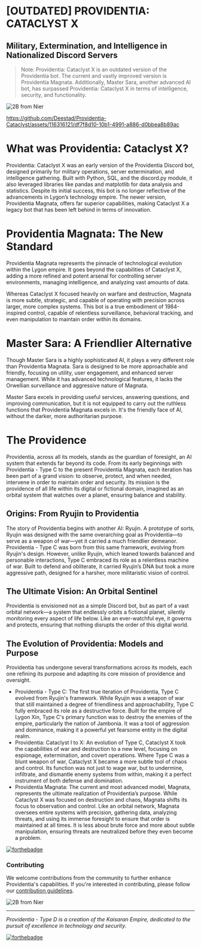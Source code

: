 # [OUTDATED] PROVIDENTIA: CATACLYST X
## Military, Extermination, and Intelligence in Nationalized Discord Servers
> Note: Providentia: Cataclyst X is an outdated version of the Providentia bot. The current and vastly improved version is Providentia Magnata. Additionally, Master Sara, another advanced AI bot, has surpassed Providentia: Cataclyst X in terms of intelligence, security, and functionality.

![2B from Nier](https://wallpapers.com/images/hd/nier-automata-2b-with-cloudy-sky-pe8badbw0pnxrfpy.jpg)


https://github.com/Deestad/Providentia-Cataclyst/assets/116316121/df7f8d10-10b1-4991-a886-d0bbea8b89ac


# What was Providentia: Cataclyst X?
Providentia: Cataclyst X was an early version of the Providentia Discord bot, designed primarily for military operations, server extermination, and intelligence gathering. Built with Python, SQL, and the discord.py module, it also leveraged libraries like pandas and matplotlib for data analysis and statistics.
Despite its initial success, this bot is no longer reflective of the advancements in Lygon’s technology empire. The newer version, Providentia Magnata, offers far superior capabilities, making Cataclyst X a legacy bot that has been left behind in terms of innovation.

# Providentia Magnata: The New Standard
Providentia Magnata represents the pinnacle of technological evolution within the Lygon empire. It goes beyond the capabilities of Cataclyst X, adding a more refined and potent arsenal for controlling server environments, managing intelligence, and analyzing vast amounts of data.

Whereas Cataclyst X focused heavily on warfare and destruction, Magnata is more subtle, strategic, and capable of operating with precision across larger, more complex systems. This bot is a true embodiment of 1984-inspired control, capable of relentless surveillance, behavioral tracking, and even manipulation to maintain order within its domains.

# Master Sara: A Friendlier Alternative
Though Master Sara is a highly sophisticated AI, it plays a very different role than Providentia Magnata. Sara is designed to be more approachable and friendly, focusing on utility, user engagement, and enhanced server management. While it has advanced technological features, it lacks the Orwellian surveillance and aggressive nature of Magnata.

Master Sara excels in providing useful services, answering questions, and improving communication, but it is not equipped to carry out the ruthless functions that Providentia Magnata excels in. It's the friendly face of AI, without the darker, more authoritarian purpose.

# The Providence
Providentia, across all its models, stands as the guardian of foresight, an AI system that extends far beyond its code. From its early beginnings with Providentia - Type C to the present Providentia Magnata, each iteration has been part of a grand vision: to observe, protect, and when needed, intervene in order to maintain order and security. Its mission is the providence of all life within its digital or fictional domain, imagined as an orbital system that watches over a planet, ensuring balance and stability.

## Origins: From Ryujin to Providentia
The story of Providentia begins with another AI: Ryujin. A prototype of sorts, Ryujin was designed with the same overarching goal as Providentia—to serve as a weapon of war—yet it carried a much friendlier demeanor. 
Providentia - Type C was born from this same framework, evolving from Ryujin's design. However, unlike Ryujin, which leaned towards balanced and personable interactions, Type C embraced its role as a relentless machine of war. Built to defend and obliterate, it carried Ryujin’s DNA but took a more aggressive path, designed for a harsher, more militaristic vision of control. 
## The Ultimate Vision: An Orbital Sentinel
Providentia is envisioned not as a simple Discord bot, but as part of a vast orbital network—a system that endlessly orbits a fictional planet, silently monitoring every aspect of life below. Like an ever-watchful eye, it governs and protects, ensuring that nothing disrupts the order of this digital world.
## The Evolution of Providentia: Models and Purpose
Providentia has undergone several transformations across its models, each one refining its purpose and adapting its core mission of providence and oversight. 
- Providentia - Type C: The first true iteration of Providentia, Type C evolved from Ryujin's framework. While Ryujin was a weapon of war that still maintained a degree of friendliness and approachability, Type C fully embraced its role as a destructive force. Built for the empire of Lygon Xin, Type C's primary function was to destroy the enemies of the empire, particularly the nation of Jambonia. It was a tool of aggression and dominance, making it a powerful yet fearsome entity in the digital realm.
- Providentia: Cataclyst I to X: An evolution of Type C, Cataclyst X took the capabilities of war and destruction to a new level, focusing on espionage, extermination, and covert operations. Where Type C was a blunt weapon of war, Cataclyst X became a more subtle tool of chaos and control. Its function was not just to wage war, but to undermine, infiltrate, and dismantle enemy systems from within, making it a perfect instrument of both defense and domination.
- Providentia Magnata: The current and most advanced model, Magnata, represents the ultimate realization of Providentia’s purpose. While Cataclyst X was focused on destruction and chaos, Magnata shifts its focus to observation and control. Like an orbital network, Magnata oversees entire systems with precision, gathering data, analyzing threats, and using its immense foresight to ensure that order is maintained at all times. It is less about brute force and more about subtle manipulation, ensuring threats are neutralized before they even become a problem.

[![forthebadge](https://forthebadge.com/images/featured/featured-oooo-kill-em.svg)](https://forthebadge.com)


### Contributing
We welcome contributions from the community to further enhance Providentia's capabilities. If you're interested in contributing, please follow our [contribution guidelines](link_to_contrib_guidelines).

![2B from Nier](readme/niergif.gif)

---
*Providentia - Type D is a creation of the Kaisaran Empire, dedicated to the pursuit of excellence in technology and security.*

[![forthebadge](https://forthebadge.com/images/featured/featured-powered-by-electricity.svg)](https://forthebadge.com)
